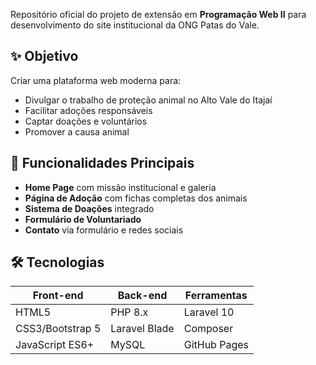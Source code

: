 Repositório oficial do projeto de extensão em **Programação Web II** para desenvolvimento do site institucional da ONG Patas do Vale.

## ✨ Objetivo
Criar uma plataforma web moderna para:
- Divulgar o trabalho de proteção animal no Alto Vale do Itajaí
- Facilitar adoções responsáveis
- Captar doações e voluntários
- Promover a causa animal

## 🚀 Funcionalidades Principais
- **Home Page** com missão institucional e galeria
- **Página de Adoção** com fichas completas dos animais
- **Sistema de Doações** integrado
- **Formulário de Voluntariado**
- **Contato** via formulário e redes sociais

## 🛠 Tecnologias
| Front-end           | Back-end            | Ferramentas          |
|---------------------|---------------------|----------------------|
| HTML5               | PHP 8.x             | Laravel 10           |
| CSS3/Bootstrap 5    | Laravel Blade       | Composer             |
| JavaScript ES6+     | MySQL               | GitHub Pages         |

